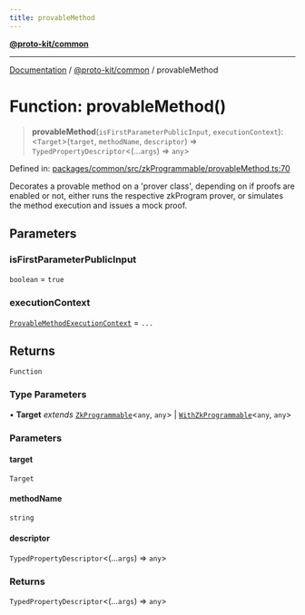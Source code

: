 ```yaml
---
title: provableMethod
---
```


[**@proto-kit/common**](../README.md)

***

[Documentation](../../../README.md) / [@proto-kit/common](../README.md) / provableMethod

# Function: provableMethod()

> **provableMethod**(`isFirstParameterPublicInput`, `executionContext`): \<`Target`\>(`target`, `methodName`, `descriptor`) => `TypedPropertyDescriptor`\<(...`args`) => `any`\>

Defined in: [packages/common/src/zkProgrammable/provableMethod.ts:70](https://github.com/proto-kit/framework/blob/4d6b3b6da51b3edee0fbf25ce72c1f59ec61e891/packages/common/src/zkProgrammable/provableMethod.ts#L70)

Decorates a provable method on a 'prover class', depending on
if proofs are enabled or not, either runs the respective zkProgram prover,
or simulates the method execution and issues a mock proof.

## Parameters

### isFirstParameterPublicInput

`boolean` = `true`

### executionContext

[`ProvableMethodExecutionContext`](../classes/ProvableMethodExecutionContext.md) = `...`

## Returns

`Function`

### Type Parameters

• **Target** *extends* [`ZkProgrammable`](../classes/ZkProgrammable.md)\<`any`, `any`\> \| [`WithZkProgrammable`](../interfaces/WithZkProgrammable.md)\<`any`, `any`\>

### Parameters

#### target

`Target`

#### methodName

`string`

#### descriptor

`TypedPropertyDescriptor`\<(...`args`) => `any`\>

### Returns

`TypedPropertyDescriptor`\<(...`args`) => `any`\>
